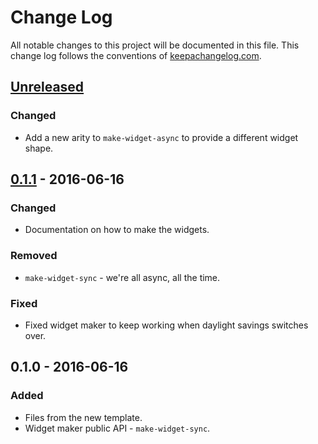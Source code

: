 # Change Log
All notable changes to this project will be documented in this file. This change log follows the conventions of [keepachangelog.com](http://keepachangelog.com/).

## [Unreleased][unreleased]
### Changed
- Add a new arity to `make-widget-async` to provide a different widget shape.

## [0.1.1] - 2016-06-16
### Changed
- Documentation on how to make the widgets.

### Removed
- `make-widget-sync` - we're all async, all the time.

### Fixed
- Fixed widget maker to keep working when daylight savings switches over.

## 0.1.0 - 2016-06-16
### Added
- Files from the new template.
- Widget maker public API - `make-widget-sync`.

[unreleased]: https://github.com/your-name/char-check/compare/0.1.1...HEAD
[0.1.1]: https://github.com/your-name/char-check/compare/0.1.0...0.1.1
